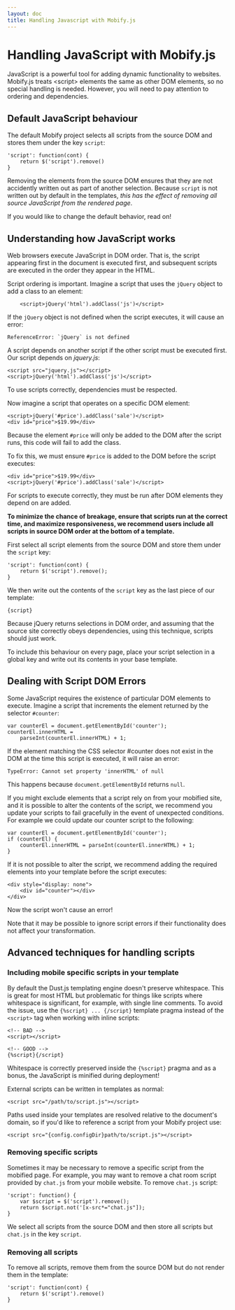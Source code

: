 ```yaml
---
layout: doc
title: Handling Javascript with Mobify.js
---
```


# Handling JavaScript with Mobify.js

JavaScript is a powerful tool for adding dynamic functionality to
websites. Mobify.js treats \<script\> elements the same as other DOM
elements, so no special handling is needed. However, you will need to
pay attention to ordering and dependencies.

## Default JavaScript behaviour

The default Mobify project selects all scripts from the source DOM and
stores them under the key `script`:

    'script': function(cont) {
        return $('script').remove()
    }

Removing the elements from the source DOM ensures that they are not
accidently written out as part of another selection. Because `script` is
not written out by default in the templates, *this has the effect of
removing all source JavaScript from the rendered page*.

If you would like to change the default behavior, read on!

## Understanding how JavaScript works

Web browsers execute JavaScript in DOM order. That is, the script
appearing first in the document is executed first, and subsequent
scripts are executed in the order they appear in the HTML.

Script ordering is important. Imagine a script that uses the `jQuery`
object to add a class to an element:

        <script>jQuery('html').addClass('js')</script>

If the `jQuery` object is not defined when the script executes, it will
cause an error:

    ReferenceError: `jQuery` is not defined

A script depends on another script if the other script must be executed
first. Our script depends on _jquery.js_:

    <script src="jquery.js"></script>
    <script>jQuery('html').addClass('js')</script>

To use scripts correctly, dependencies must be respected.

Now imagine a script that operates on a specific DOM element:

    <script>jQuery('#price').addClass('sale')</script>
    <div id="price">$19.99</div>

Because the element `#price` will only be added to the DOM after the
script runs, this code will fail to add the class.

To fix this, we must ensure `#price` is added to the DOM before the
script executes:

    <div id="price">$19.99</div>
    <script>jQuery('#price').addClass('sale')</script>

For scripts to execute correctly, they must be run after DOM elements
they depend on are added.

**To minimize the chance of breakage, ensure that scripts run at the
correct time, and maximize responsiveness, we recommend users include
all scripts in source DOM order at the bottom of a template.**

First select all script elements from the source DOM and store them
under the `script` key:

    'script': function(cont) {
        return $('script').remove();
    }

We then write out the contents of the `script` key as the last piece of
our template:

    {script}

Because jQuery returns selections in DOM order, and assuming that the
source site correctly obeys dependencies, using this technique, scripts
should just work.

To include this behaviour on every page, place your script selection in
a global key and write out its contents in your base template.

## Dealing with Script DOM Errors

Some JavaScript requires the existence of particular DOM elements to
execute. Imagine a script that increments the element returned by the
selector `#counter`:

    var counterEl = document.getElementById('counter');
    counterEl.innerHTML = 
        parseInt(counterEl.innerHTML) + 1;

If the element matching the CSS selector \#counter does not exist in the
DOM at the time this script is executed, it will raise an error:

    TypeError: Cannot set property 'innerHTML' of null

This happens because `document.getElementById` returns `null`.

If you might exclude elements that a script rely on from your mobified
site, and it is possible to alter the contents of the script, we
recommend you update your scripts to fail gracefully in the event of
unexpected conditions. For example we could update our counter script to
the following:

    var counterEl = document.getElementById('counter');
    if (counterEl) {
        counterEl.innerHTML = parseInt(counterEl.innerHTML) + 1;
    }

If it is not possible to alter the script, we recommend adding the
required elements into your template before the script executes:

    <div style="display: none">
        <div id="counter"></div>
    </div>

Now the script won't cause an error!

Note that it may be possible to ignore script errors if their
functionality does not affect your transformation.

Advanced techniques for handling scripts
----------------------------------------

### Including mobile specific scripts in your template

By default the Dust.js templating engine doesn't preserve whitespace.
This is great for most HTML but problematic for things like scripts
where whitespace is significant, for example, with single line comments.
To avoid the issue, use the `{%script} ... {/script}` template pragma
instead of the `<script>` tag when working with inline scripts:

    <!-- BAD -->
    <script></script>

    <!-- GOOD -->
    {%script}{/script}

Whitespace is correctly preserved inside the `{%script}` pragma and as a
bonus, the JavaScript is minified during deployment!

External scripts can be written in templates as normal:

    <script src="/path/to/script.js"></script>

Paths used inside your templates are resolved relative to the document's
domain, so if you'd like to reference a script from your Mobify project
use:

    <script src="{config.configDir}path/to/script.js"></script>

### Removing specific scripts

Sometimes it may be necessary to remove a specific script from the
mobified page. For example, you may want to remove a chat room script
provided by `chat.js` from your mobile website. To remove `chat.js`
script:

    'script': function() {
        var $script = $('script').remove();
        return $script.not('[x-src*="chat.js"]);
    }

We select all scripts from the source DOM and then store all scripts but
`chat.js` in the key `script`.

### Removing all scripts

To remove all scripts, remove them from the source DOM but do not render
them in the template:

    'script': function(cont) {
        return $('script').remove()
    }
